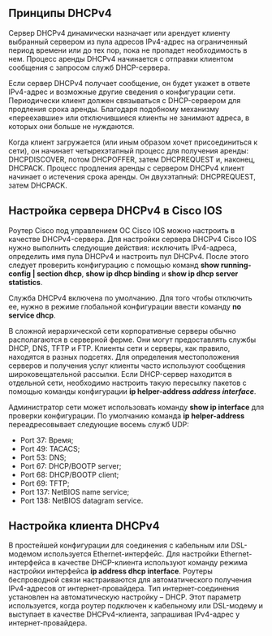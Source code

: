 <!-- 7.4.3 -->

## Принципы DHCPv4

Сервер DHCPv4 динамически назначает или арендует клиенту выбранный сервером из пула адресов IPv4-адрес на ограниченный период времени или до тех пор, пока не пропадет необходимость в нем. Процесс аренды DHCPv4 начинается с отправки клиентом сообщения с запросом служб DHCP-сервера.

Если сервер DHCPv4 получает сообщение, он будет укажет в ответе IPv4-адрес и возможные другие сведения о конфигурации сети. Периодически клиент должен связываться с DHCP-сервером для продления срока аренды. Благодаря подобному механизму «переехавшие» или отключившиеся клиенты не занимают адреса, в которых они больше не нуждаются.

Когда клиент загружается (или иным образом хочет присоединиться к сети), он начинает четырехэтапный процесс для получения аренды: DHCPDISCOVER, потом DHCPOFFER, затем DHCPREQUEST и, наконец, DHCPACK. Процесс продления аренды с сервером DHCPv4 клиент начинает о истечения срока аренды. Он двухэтапный: DHCPREQUEST, затем DHCPACK.

## Настройка сервера DHCPv4 в Cisco IOS

Роутер Cisco под управлением ОС Cisco IOS можно настроить в качестве DHCPv4-сервера. Для настройки сервера DHCPv4 Cisco IOS нужно выполнить следующие действия: исключить IPv4-адреса, определить имя пула DHCPv4 и настроить пул DHCPv4. После этого следует проверить конфигурацию с помощью команд **show running-config | section dhcp**, **show ip dhcp binding** и **show ip dhcp server statistics**.

Служба DHCPv4 включена по умолчанию. Для того чтобы отключить ее, нужно в режиме глобальной конфигурации ввести команду **no service dhcp**.

В сложной иерархической сети корпоративные серверы обычно располагаются в серверной ферме. Они могут предоставлять службы DHCP, DNS, TFTP и FTP. Клиенты сети и серверы, как правило, находятся в разных подсетях. Для определения местоположения серверов и получения услуг клиенты часто используют сообщения широковещательной рассылки. Если DHCP-сервер находится в отдельной сети, необходимо настроить такую пересылку пакетов с помощью команды конфигурации **ip helper-address _address interface_**.

Администратор сети может использовать команду **show ip interface** для проверки конфигурации. По умолчанию команда **ip helper-address** переадресовывает следующие восемь служб UDP:

* Port 37: Время;
* Port 49: TACACS;
* Port 53: DNS;
* Port 67: DHCP/BOOTP server;
* Port 68: DHCP/BOOTP client;
* Port 69: TFTP;
* Port 137: NetBIOS name service;
* Port 138: NetBIOS datagram service.

## Настройка клиента DHCPv4

В простейшей конфигурации для соединения с кабельным или DSL-модемом используется Ethernet-интерфейс. Для настройки Ethernet-интерфейса в качестве DHCP-клиента используют команду режима настройки интерфейса **ip address dhcp interface**. Роутеры беспроводной связи настраиваются для автоматического получения IPv4-адресов от интернет-провайдера. Тип интернет-соединения установлен на автоматическую настройку – DHCP. Этот параметр используется, когда роутер подключен к кабельному или DSL-модему и выступает в качестве DHCPv4-клиента, запрашивая IPv4-адрес у интернет-провайдера.

<!-- 7.4.4 -->
<!-- quiz -->

